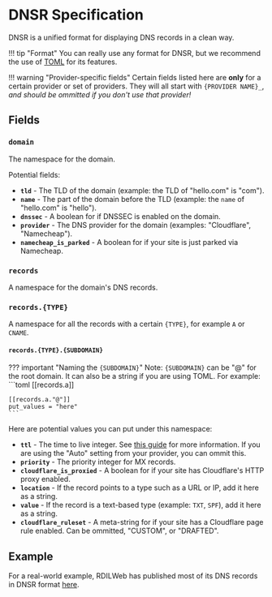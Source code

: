 # DNSR Specification

DNSR is a unified format for displaying DNS records in a clean way.

!!! tip "Format"
    You can really use any format for DNSR, but we recommend the use of
    [TOML](https://github.com/toml-lang/toml/) for its features.

!!! warning "Provider-specific fields"
    Certain fields listed here are **only** for a certain provider or set of providers.
    They will all start with `{PROVIDER NAME}_`, *and should be ommitted if you don't use that
    provider!*

## Fields

### `domain`

The namespace for the domain.

Potential fields:

* **`tld`** - The TLD of the domain (example: the TLD of "hello.com" is "com").
* **`name`** - The part of the domain before the TLD (example: the `name` of "hello.com" is "hello").
* **`dnssec`** - A boolean for if DNSSEC is enabled on the domain.
* **`provider`** - The DNS provider for the domain (examples: "Cloudflare", "Namecheap").
* **`namecheap_is_parked`** - A boolean for if your site is just parked via Namecheap.

### `records`

A namespace for the domain's DNS records.

### `records.{TYPE}`

A namespace for all the records with a certain `{TYPE}`, for example `A` or `CNAME`.

#### `records.{TYPE}.{SUBDOMAIN}`

??? important "Naming the `{SUBDOMAIN}`"
    Note: `{SUBDOMAIN}` can be "@" for the root domain. It can also be a string if you are using
    TOML. For example:
    ```toml
    [[records.a]]

    [[records.a."@"]]
    put_values = "here"
    ```

Here are potential values you can put under this namespace:

* **`ttl`** - The time to live integer. See [this guide](https://www.dnsknowledge.com/whatis/time-to-live-ttl/) for more information. If you are using the "Auto" setting from your provider, you can ommit this.
* **`priority`** - The priority integer for MX records.
* **`cloudflare_is_proxied`** - A boolean for if your site has Cloudflare's HTTP proxy enabled.
* **`location`** - If the record points to a type such as a URL or IP, add it here as a string.
* **`value`** - If the record is a text-based type (example: `TXT`, `SPF`), add it here as a string.
* **`cloudflare_ruleset`** - A meta-string for if your site has a Cloudflare page rule enabled. Can be ommitted, "CUSTOM", or "DRAFTED".

## Example

For a real-world example, RDILWeb has published most of its DNS records in DNSR format [here](https://github.com/rdilweb/DNS-Records/).
